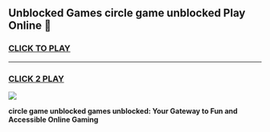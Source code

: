 
## Unblocked Games circle game unblocked Play Online 👋
<h3>
<a href="https://news.freeplayer.one?title=circle_game_unblocked&ref=17F">CLICK TO PLAY</a></h3>
<hr>

<h3>
<a href="https://news.freeplayer.one?title=circle_game_unblocked&ref=17F">CLICK 2 PLAY</a>
  
</h3>

<a href="https://news.freeplayer.one?title=circle_game_unblocked&ref=17F/"><img src="https://clearcache.store/games.png"></a>


**circle game unblocked games unblocked: Your Gateway to Fun and Accessible Online Gaming**
